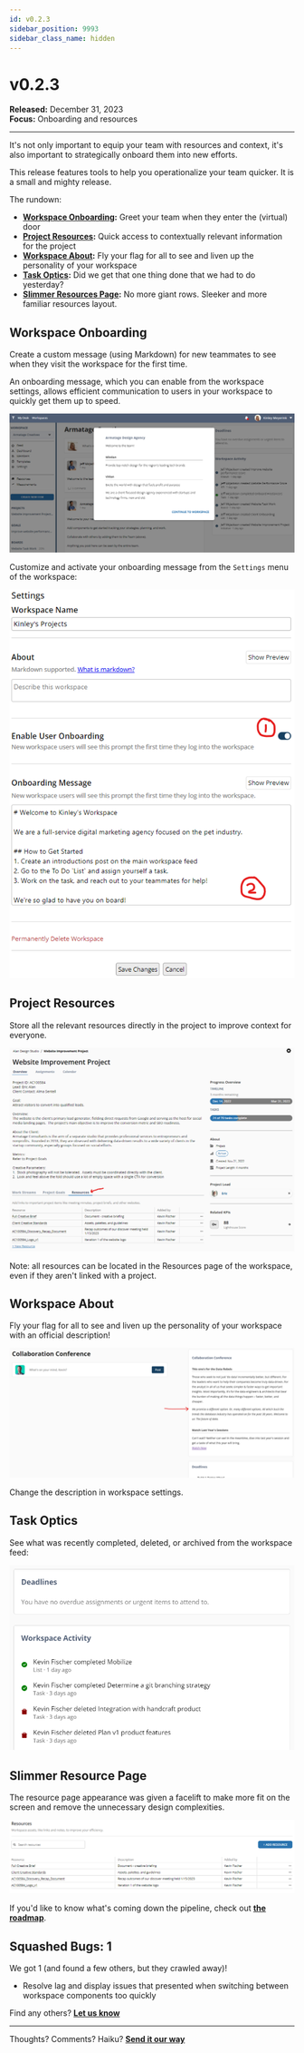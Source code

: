 ```yaml
---
id: v0.2.3
sidebar_position: 9993
sidebar_class_name: hidden
---  
```


# v0.2.3
**Released:** December 31, 2023  
**Focus:** Onboarding and resources  

---

It's not only important to equip your team with resources and context, it's also important to strategically onboard them into new efforts. 

This release features tools to help you operationalize your team quicker.  It is a small and mighty release.  
  
The rundown:  
- **[Workspace Onboarding](#workspace-onboarding):** Greet your team when they enter the (virtual) door
- **[Project Resources](#project-resources):** Quick access to contextually relevant information for the project
- **[Workspace About](#workspace-about):** Fly your flag for all to see and liven up the personality of your workspace
- **[Task Optics](#task-optics):** Did we get that one thing done that we had to do yesterday?
- **[Slimmer Resources Page](#slimmer-resource-page):** No more giant rows.  Sleeker and more familiar resources layout.
  
## Workspace Onboarding  
Create a custom message (using Markdown) for new teammates to see when they visit the workspace for the first time.  

An onboarding message, which you can enable from the workspace settings, allows efficient communication to users in your workspace to quickly get them up to speed.  

[![Onboarding Message](../assets/v023-onboarding-message.png)](../assets/v023-onboarding-message.png)  
  
Customize and activate your onboarding message from the `Settings` menu of the workspace:  
  
[![Onboarding Setup](../assets/v023-onboarding-setup.png)](../assets/v023-onboarding-setup.png)  
  
## Project Resources  
Store all the relevant resources directly in the project to improve context for everyone.  

[![Project Resources](../assets/v023-resource-view.png)](../assets/v023-resource-view.png)  
  
Note: all resources can be located in the Resources page of the workspace, even if they aren't linked with a project.
## Workspace About  
Fly your flag for all to see and liven up the personality of your workspace with an official description!  

[![Workspace About](../assets/v023-workspace-about.png)](../assets/v023-workspace-about.png)  
  
Change the description in workspace settings.
  
## Task Optics  
See what was recently completed, deleted, or archived from the workspace feed:  

[![Workspace About](../assets/v023-task-optics.png)](../assets/v023-task-optics.png)  
  
## Slimmer Resource Page  
The resource page appearance was given a facelift to make more fit on the screen and remove the unnecessary design complexities.  

[![Resources page](../assets/v023-resource-page.png)](../assets/v023-resource-page.png)  

  
If you'd like to know what's coming down the pipeline, check out **[the roadmap](/docs/roadmap)**.  

## Squashed Bugs: 1  
We got 1 (and found a few others, but they crawled away)!  
- Resolve lag and display issues that presented when switching between workspace components too quickly 
  
Find any others?  **[Let us know](mailto:ideas@tetheros.com)**

---  
Thoughts?  Comments?  Haiku?  **[Send it our way](mailto:ideas@tetheros.com)**